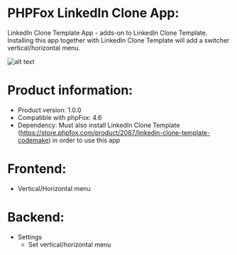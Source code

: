 <h1>PHPFox LinkedIn Clone App:</h1>

LinkedIn Clone Template App - adds-on to LinkedIn Clone Template. Installing this app together with LinkedIn Clone Template will add a switcher vertical/horizontal menu.


![alt text](https://d2h79mkp7etn4r.cloudfront.net/screenshots/2018/06/e9899a4022f2e5cd01f21fa70fe32693.png)

<h1>Product information:</h1>
<ul>
 	<li>Product version: 1.0.0</li>
 	<li>Compatible with phpFox: 4.6</li>
 	<li>Dependency: Must also install LinkedIn Clone Template (<a href="https://store.phpfox.com/product/2087/linkedin-clone-template-codemake">https://store.phpfox.com/product/2087/linkedin-clone-template-codemake</a>) in order to use this app</li>
</ul>
<h1>Frontend:</h1>
<ul>
 	<li>Vertical/Horizontal menu</li>
</ul>
<h1>Backend:</h1>
<ul>
 	<li>Settings
<ul>
 	<li>Set vertical/horizontal menu</li>
</ul>
</li>
</ul>
